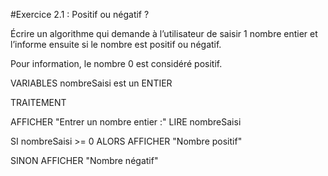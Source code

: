 #Exercice 2.1 : Positif ou négatif ?

Écrire un algorithme qui demande à l’utilisateur de saisir 1 nombre entier et l’informe ensuite si le nombre est positif ou négatif.

Pour information, le nombre 0 est considéré positif.

VARIABLES
nombreSaisi est un ENTIER

TRAITEMENT

AFFICHER "Entrer un nombre entier :"
LIRE nombreSaisi

SI nombreSaisi >= 0
ALORS
AFFICHER "Nombre positif"

SINON
AFFICHER "Nombre négatif"